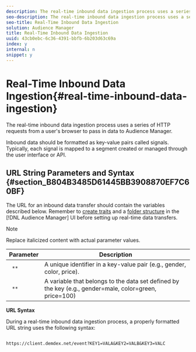 ```yaml
---
description: The real-time inbound data ingestion process uses a series of HTTP requests from a user's browser to pass in data to Audience Manager.
seo-description: The real-time inbound data ingestion process uses a series of HTTP requests from a user's browser to pass in data to Audience Manager.
seo-title: Real-Time Inbound Data Ingestion
solution: Audience Manager
title: Real-Time Inbound Data Ingestion
uuid: 43cb0ebc-6c36-4391-bbfb-6b203d63c69a
index: y
internal: n
snippet: y
---
```


# Real-Time Inbound Data Ingestion{#real-time-inbound-data-ingestion}

The real-time inbound data ingestion process uses a series of HTTP requests from a user's browser to pass in data to Audience Manager.

<!-- 

c_rt_inbound_real_time.xml

 -->

Inbound data should be formatted as key-value pairs called signals. Typically, each signal is mapped to a segment created or managed through the user interface or API.

## URL String Parameters and Syntax {#section_B804B3485D61445BB3908870EF7C60BF}

The URL for an inbound data transfer should contain the variables described below. Remember to [create traits](../../../c-features/traits/create-onboarded-rule-based-traits.md#concept_98DD94EF9AA24422BA17B8D0760542DF) and a [folder structure](../../../c-features/traits/trait-storage.md#task_5DC0C9CC9BAD4698A830EB04679C116E) in the [!DNL Audience Manager] UI before setting up real-time data transfers. 

>[!NOTE]
>
>Replace italicized content with actual parameter values.

|  Parameter  | Description  |
|---|---|
| ` *`<KEY>`*`  | A unique identifier in a key-value pair (e.g., gender, color, price).  |
| ` *`<VAL>`*`  | A variable that belongs to the data set defined by the key (e.g., gender=male, color=green, price=100)  |

**URL Syntax**

During a real-time inbound data ingestion process, a properly formatted URL string uses the following syntax: 

```

https://client.demdex.net/event?KEY1=VALA&KEY2=VALB&KEY3=VALC

```

